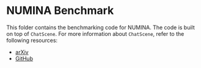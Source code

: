 # NUMINA Benchmark

This folder contains the benchmarking code for NUMINA. 
The code is built on top of `ChatScene`. 
For more information about `ChatScene`, refer to the following resources:
- [arXiv](https://arxiv.org/abs/2312.08168)
- [GitHub](https://github.com/ZzZZCHS/Chat-Scene)